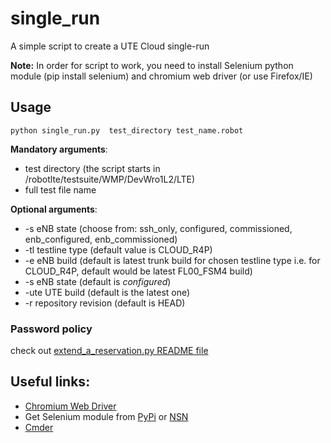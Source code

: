 # single_run
  
  A simple script to create a UTE Cloud single-run
  
   **Note:** In order for script to work, you need to install Selenium python module (pip install selenium) and chromium web driver (or use Firefox/IE) 
  
## Usage
  
 `python single_run.py  test_directory test_name.robot` 
      
  **Mandatory arguments**:
  * test directory (the script starts in /robotlte/testsuite/WMP/DevWro1L2/LTE)
  * full test file name
    
  **Optional arguments**:
  * -s eNB state (choose from: ssh_only, configured, commissioned, enb_configured, enb_commissioned)
  * -tl testline type (default value is CLOUD_R4P)
  * -e eNB build (default is latest trunk build for chosen testline type i.e. for CLOUD_R4P, default would be latest FL00_FSM4 build)
  * -s eNB state (default is *configured*)
  * -ute UTE build (default is the latest one)
  * -r repository revision (default is HEAD)
    
  ### Password policy
  check out [extend_a_reservation.py README file](https://github.com/zzeniaa/ute_reservation/blob/master/README.md)
  
## Useful links:
- [Chromium Web Driver](http://chromedriver.chromium.org/) 
- Get Selenium module from [PyPi](https://pypi.org/project/selenium/) or [NSN](http://pypi.ute.inside.nsn.com/selenium/)
- [Cmder](https://cmder.net/)

